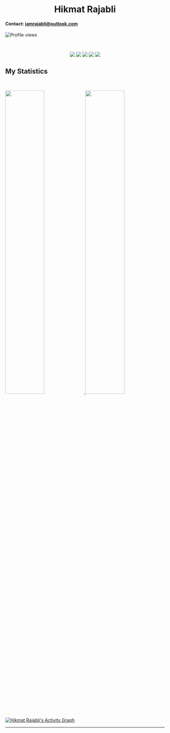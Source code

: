 <h1 align="center">
  <b>Hikmat Rajabli</b>
</h1>
 
#### Contact: iamrajabli@outlook.com

![Profile views](https://gpvc.arturio.dev/iamrajabli) 

<br>

<p>
<div align="center">
  <img src="https://img.shields.io/badge/HTML5-E34F26?style=for-the-badge&logo=html5&logoColor=white">
  <img src="https://img.shields.io/badge/CSS3-1572B6?style=for-the-badge&logo=css3&logoColor=white">
  <img src="https://img.shields.io/badge/JavaScript-F7DF1E?style=for-the-badge&logo=javascript&logoColor=black">
  <img src="https://img.shields.io/badge/Java-ED8B00?style=for-the-badge&logo=java&logoColor=white">
  <img src="https://img.shields.io/badge/PHP-777BB4?style=for-the-badge&logo=php&logoColor=white">
</div>
</p>



## My Statistics

<br/>
<p align="left">
  <a href="https://github.com/iamrajabli/">
  <img width="49.5%" src="https://github-readme-stats.vercel.app/api?username=iamrajabli&show_icons=true&theme=gruvbox&hide_border=true" />
    <img width="49.5%" src="https://github-readme-streak-stats.herokuapp.com/?user=iamrajabli&theme=gruvbox&hide_border=true" />
  </a>
</p>
<br>

[![Hikmat Rajabli's Activity Graph](https://activity-graph.herokuapp.com/graph?username=iamrajabli&custom_title=Hikmat%20Rajabli's%20Contribution%20Graph&theme=gruvbox&bg_color=282828&hide_border=true&line=d1a01f&point=c58545)](https://github.com/iamrajabli/)

------

